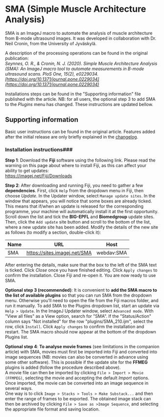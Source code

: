 # SMA (Simple Muscle Architecture Analysis)

SMA is an ImageJ macro to automate the analysis of muscle architecture from B-mode ultrasound images. It was developed in collaboration with Dr. Neil Cronin, from the University of Jyväskylä.

A description of the processing operations can be found in the original publication:  
*Seynnes, O. R., & Cronin, N. J. (2020). Simple Muscle Architecture Analysis (SMA): An ImageJ macro tool to automate measurements in B-mode ultrasound scans. _PloS One_, _15_(2), e0229034. [https://doi.org/10.1371/journal.pone.0229034](https://doi.org/10.1371/journal.pone.0229034)*

Installations steps can be found in the "Supporting information" file published with the article. 
NB: for all users, the optional step 3 to add SMA to the *Plugins* menu has changed. These instructions are updated bellow.

## Supporting information ##
Basic user instructions can be found in the original article. Features added after the initial release are only briefly explained in the [changelog](changelog.md).

### Installation instructions###

**__Step 1__**: Download the **Fiji** software using the following link. Please read the warning on this page about where to install Fiji, as this can affect your ability to get updates:  
https://imagej.net/Fiji/Downloads

**__Step 2__**: After downloading and running Fiji, you need to gather a few **dependencies**. First, click `Help` from the dropdown menu in Fiji, then choose *Update*. In the Updater window, select `Manage update sites`. In the window that appears, you will notice that some boxes are already ticked. This means that if/when an update is released for the corresponding programme, your machine will automatically install it at the first opportunity.
Scroll down the list and tick the **BIG-EPFL** and **Biomedgroup** update sites. Then, click the `Add update` site button and scroll to the bottom of the list, where a new update site has been added. Modify the details of the new site as follows (to modify a section, double-click it): 

Name | URL                         | Host
---- | ----------------------------|-----------
SMA  | https://sites.imagej.net/SMA | webdav:SMA

After entering the details, make sure that the box to the left of the SMA text is ticked. Click *Close* once you have finished editing. Click `Apply changes` to confirm the installation. Close Fiji and re-open it. You are now ready to use SMA.

**__Optional step 3 (recommended)__**: It is convenient to **add the SMA macro to the list of available plugins** so that you can run SMA from the dropdown menu. Otherwise you’ll need to open the file from the Fiji macros folder, and run it manually. To add SMA to the Plugins dropdown list, start an update via `Help > Update`. In the ImageJ Updater window, select `Advanced mode`. With "View all files" as a View option, search for "SMA". If the "Status/Action" column says "Not installed" for the row "plugins/SMA_210.ijm", select the row, click `Install`. Click `Apply changes` to confirm the installation and restart. The SMA macro should now appear at the bottom of the dropdown Plugins list.

**__Optional step 4__**: **To analyse movie frames** (see limitations in the companion article) with SMA, movies must first be imported into Fiji and converted into image sequences (NB: movies can also be converted in advance using some other software). This is possible if the update site for the **FFMEG** plugins is added (follow the procedure described above).  
A movie file can then be imported by clicking `File > Import > Movie (FFMPEG)`, selecting the movie and accepting the default *Import* options. Once imported, the movie can be converted into an image sequence in several ways.  
One way is to click `Image > Stacks > Tools > Make Substack...` and then enter the range of frames to be exported. The obtained image stack can then be archived by clicking `File > Save as >Image Sequence`, and selecting the appropriate file format and saving location.
